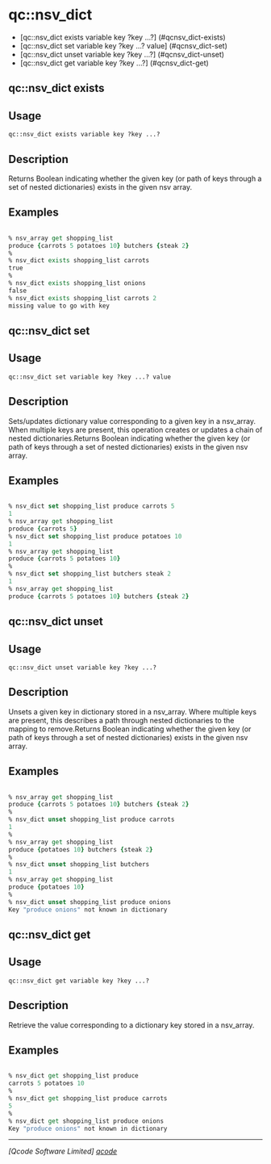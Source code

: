 qc::nsv_dict
==============

 * [qc::nsv_dict exists variable key ?key ...?] (#qcnsv_dict-exists)
 * [qc::nsv_dict set variable key ?key ...? value] (#qcnsv_dict-set)
 * [qc::nsv_dict unset variable key ?key ...?] (#qcnsv_dict-unset)
 * [qc::nsv_dict get variable key ?key ...?] (#qcnsv_dict-get)

qc::nsv_dict exists
-------------------

Usage
-----
`qc::nsv_dict exists variable key ?key ...?`

Description
-----------
Returns Boolean indicating whether the given key (or path of keys through a set of nested dictionaries) exists in the given nsv array. 

Examples
--------
```tcl

% nsv_array get shopping_list
produce {carrots 5 potatoes 10} butchers {steak 2}
%
% nsv_dict exists shopping_list carrots
true
% 
% nsv_dict exists shopping_list onions
false
% nsv_dict exists shopping_list carrots 2
missing value to go with key
```

qc::nsv_dict set
-------------------

Usage
-----
`qc::nsv_dict set variable key ?key ...? value`

Description
-----------
Sets/updates dictionary value corresponding to a given key in a nsv_array.
When multiple keys are present, this operation creates or updates a chain of nested dictionaries.Returns Boolean indicating whether the given key (or path of keys through a set of nested dictionaries) exists in the given nsv array. 

Examples
--------
```tcl

% nsv_dict set shopping_list produce carrots 5
1
% nsv_array get shopping_list
produce {carrots 5}
% nsv_dict set shopping_list produce potatoes 10
1
% nsv_array get shopping_list
produce {carrots 5 potatoes 10}
%
% nsv_dict set shopping_list butchers steak 2
1
% nsv_array get shopping_list
produce {carrots 5 potatoes 10} butchers {steak 2}
```

qc::nsv_dict unset
-------------------

Usage
-----
`qc::nsv_dict unset variable key ?key ...?`

Description
-----------
Unsets a given key in dictionary stored in a nsv_array.
Where multiple keys are present, this describes a path through nested dictionaries to the mapping to remove.Returns Boolean indicating whether the given key (or path of keys through a set of nested dictionaries) exists in the given nsv array. 

Examples
--------
```tcl

% nsv_array get shopping_list
produce {carrots 5 potatoes 10} butchers {steak 2}
%
% nsv_dict unset shopping_list produce carrots
1
% 
% nsv_array get shopping_list
produce {potatoes 10} butchers {steak 2}
%
% nsv_dict unset shopping_list butchers
1
% nsv_array get shopping_list
produce {potatoes 10}
%
% nsv_dict unset shopping_list produce onions
Key "produce onions" not known in dictionary
```

qc::nsv_dict get
-------------------

Usage
-----
`qc::nsv_dict get variable key ?key ...?`

Description
-----------
Retrieve the value corresponding to a dictionary key stored in a nsv_array.

Examples
--------
```tcl

% nsv_dict get shopping_list produce
carrots 5 potatoes 10
%
% nsv_dict get shopping_list produce carrots
5
% 
% nsv_dict get shopping_list produce onions
Key "produce onions" not known in dictionary
```
----------------------------------
*[Qcode Software Limited] [qcode]*

[qcode]: http://www.qcode.co.uk "Qcode Software"
